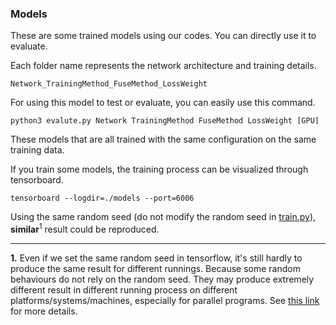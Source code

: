 ### Models

These are some trained models using our codes. You can directly use it to evaluate.

Each folder name represents the network architecture and training details.

    Network_TrainingMethod_FuseMethod_LossWeight

For using this model to test or evaluate, you can easily use this command.

    python3 evalute.py Network TrainingMethod FuseMethod LossWeight [GPU]

These models that are all trained  with the same configuration on the same training data.

If you train some models, the training process can be visualized through tensorboard.
    
    tensorboard --logdir=./models --port=6006

Using the same random seed (do not modify the random seed in [train.py](../src/train.py)), **similar**<sup>1</sup> result could be reproduced.
____
**1.** Even if we set the same random seed in tensorflow, it's still hardly to produce the same result for different runnings. Because some random behaviours do not rely on the random seed. They may produce extremely different result in different running process on different platforms/systems/machines, especially for parallel programs. See [this link](https://stackoverflow.com/q/42156296/9827138) for more details.